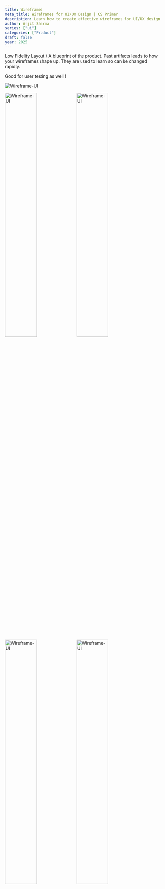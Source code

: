 ```yaml
---
title: Wireframes
meta_title: Wireframes for UI/UX Design | CS Primer
description: Learn how to create effective wireframes for UI/UX design. Understand the importance of wireframes in the design process and how they help visualize layout and functionality. A guide for designers in 2025.
author: Arjit Sharma
series: ["ui"]
categories: ["Product"]
draft: false
year: 2025
---
```


Low Fidelity Layout / A blueprint of the product. Past artifacts leads to how your wireframes shape up. They are used to learn so can be changed rapidly. 

Good for user testing as well !


![Wireframe-UI](https://res.cloudinary.com/dwa6rcttw/image/upload/v1738869231/yirxy7gzpshqlglwgxqz.png)


<p class="flex">
  <img src="https://res.cloudinary.com/dwa6rcttw/image/upload/v1738869231/lwc4l028sqbpud4g1d0i.png" alt="Wireframe-UI" width="45%" />
  <img src="https://res.cloudinary.com/dwa6rcttw/image/upload/v1738869231/y88f7gw6ojkhjqkzykz6.png" alt="Wireframe-UI" width="45%" />
</p>

<p class="flex">
  <img src="https://res.cloudinary.com/dwa6rcttw/image/upload/v1738869231/swnw9rppi2gbw0yvpe6m.png" alt="Wireframe-UI" width="45%" />
  <img src="https://res.cloudinary.com/dwa6rcttw/image/upload/v1738869231/hc3knjv4ilinmyub3vra.png" alt="Wireframe-UI" width="45%" />
</p>
